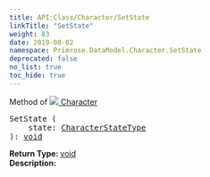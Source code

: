 ```yaml
---
title: API:Class/Character/SetState
linkTitle: "SetState"
weight: 83
date: 2019-08-02
namespace: Primrose.DataModel.Character.SetState
deprecated: false
no_list: true
toc_hide: true
---
```

Method of <a href="/docs/api-reference/Class/Character"><img src="/icons/silk/humanoid.png"/>&nbsp;Character</a>
<pre class="method-declaration">
SetState (
    state: <a class="type" href="/docs/api-reference/Enum/CharacterStateType">CharacterStateType</a>
): <a class="type" href="/docs/api-reference/System/void">void</a></pre>
<b>Return Type: </b>
<a class="type" href="/docs/api-reference/System/void">void</a>
<br/>
<b>Description: </b>